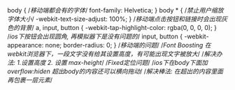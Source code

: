 body {
    /*移动端都会有的字体*/
    font-family: Helvetica;
}
body * {
    /*禁止用户缩放字体大小*/
    -webkit-text-size-adjust: 100%;
}
/*移动端点击按钮和链接时会出现灰色的背景*/
a, input, button {
    -webkit-tap-highlight-color: rgba(0, 0, 0, 0);
}
/*ios下按钮会出现圆角, 再模拟器下是没有问题的*/
input, button {
    -webkit-appearance: none;
    border-radius: 0;
}
/*移动端的问题*/
/*Font Boosting   在webkit浏览器下，一段文字没有给其设置高度，有可能出现文字被放大*/
/*解决办法: 1.设置高度 2. 设置 max-height*/
/*Fixed定位问题*/
/*ios下在body下面加overflow:hiden 超出body的内容还可以横向拖动*/
/*解决棒法: 在超出的内容里面再包裹一层元素*/



